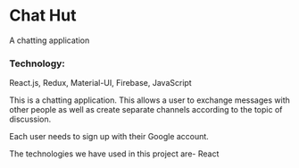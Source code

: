 # Chat Hut
A chatting application

### Technology:
React.js, Redux, Material-UI, Firebase, JavaScript

This is a chatting application. This allows a user to exchange messages with other people as well as create separate channels according to the topic of discussion.

Each user needs to sign up with their Google account.


The technologies we have used in this project are- React


